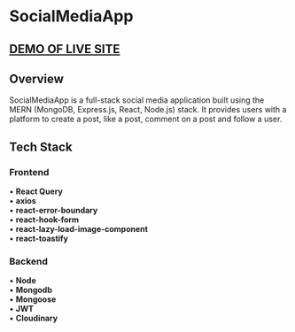 # SocialMediaApp

## [DEMO OF LIVE SITE](https://social-media-app-1212.netlify.app)

## Overview

SocialMediaApp is a full-stack social media application built using the MERN (MongoDB, Express.js, React, Node.js) stack. It provides users with a platform to create a post, like a post, comment on a post and follow a user.

## Tech Stack

### Frontend

&bull; **React Query** <br/>
&bull; **axios** <br/>
&bull; **react-error-boundary** <br/>
&bull; **react-hook-form** <br/>
&bull; **react-lazy-load-image-component** <br/>
&bull; **react-toastify** <br/>

### Backend

&bull; **Node** <br/>
&bull; **Mongodb** <br/>
&bull; **Mongoose** <br/>
&bull; **JWT** <br/>
&bull; **Cloudinary**
